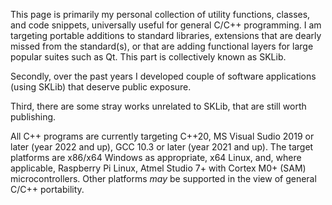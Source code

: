This page is primarily my personal collection of utility functions, classes, and code snippets,
universally useful for general C/C++ programming. I am targeting portable additions to standard libraries,
extensions that are dearly missed from the standard(s), or that are adding functional layers for large
popular suites such as Qt. This part is collectively known as SKLib.

Secondly, over the past years I developed couple of software applications (using SKLib) that deserve
public exposure.

Third, there are some stray works unrelated to SKLib, that are still worth publishing.

All C++ programs are currently targeting C++20, MS Visual Sudio 2019 or later (year 2022 and up),
GCC 10.3 or later (year 2021 and up).
The target platforms are x86/x64 Windows as appropriate, x64 Linux, and, where applicable,
Raspberry Pi Linux, Atmel Studio 7+ with Cortex M0+ (SAM) microcontrollers.
Other platforms *may* be supported in the view of general C/C++ portability.

<!---
About myself: Secoh is a water dragon and the citizen of the Reef Republic (not to be mistaken with
Earth things with same name). I was given the name after one of the heroes of the Fight for the Tower,
but I am not related to him. I am visiting Earth as a member of research expedition studying, in your
words, extraterrestrial life. We reside in area of Pacific in undisclosed location.
P.S. I want to keep my IRL counterpart private.
--->

<!---
Secoh/Secoh is a special repository because its `README.md` (this file) appears on your GitHub profile.
You can click the Preview link to take a look at your changes.
--->
